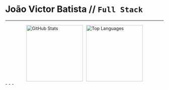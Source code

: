 # João Victor Batista // `Full Stack`
- - -
<div style="display: flex; justify-content: center; gap: 10px;">
  <img 
    src="https://github-readme-stats.vercel.app/api?username=VictorJobali&show_icons=true&theme=tokyonight&count_private=true" 
    alt="GitHub Stats"  
    height="180em"
  />
  <img 
    src="https://github-readme-stats.vercel.app/api/top-langs/?username=VictorJobali&layout=compact&theme=tokyonight&card_width=320" 
    alt="Top Languages" 
    height="180em"
  />
</div>
- - -
